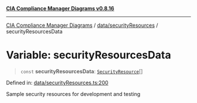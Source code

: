 [**CIA Compliance Manager Diagrams v0.8.16**](../../../README.md)

***

[CIA Compliance Manager Diagrams](../../../modules.md) / [data/securityResources](../README.md) / securityResourcesData

# Variable: securityResourcesData

> `const` **securityResourcesData**: [`SecurityResource`](../../../services/interfaces/SecurityResource.md)[]

Defined in: [data/securityResources.ts:200](https://github.com/Hack23/cia-compliance-manager/blob/96f4020424aba8c55d4fe94eddf596babc070968/src/data/securityResources.ts#L200)

Sample security resources for development and testing
